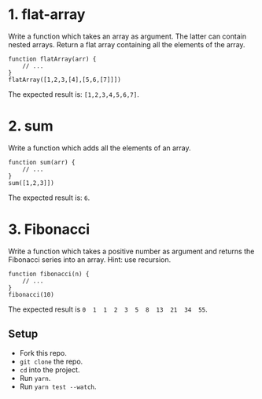 # 1. flat-array

Write a function which takes an array as argument. The latter can contain nested arrays.
Return a flat array containing all the elements of the array.
```
function flatArray(arr) {
    // ...
}
flatArray([1,2,3,[4],[5,6,[7]]])
```
The expected result is: `[1,2,3,4,5,6,7]`.
# 2. sum
Write a function which adds all the elements of an array.
```
function sum(arr) {
    // ...
}
sum([1,2,3]])
```
The expected result is: `6`.

# 3. Fibonacci

Write a function which takes a positive number as argument and returns the Fibonacci series into an array.
Hint: use recursion.
```
function fibonacci(n) {
    // ...
}
fibonacci(10)
```
The expected result is `0  1  1  2  3  5  8  13  21  34  55`.

## Setup
- Fork this repo.
- `git clone` the repo.
- `cd` into the project.
- Run `yarn`.
- Run `yarn test --watch`.


